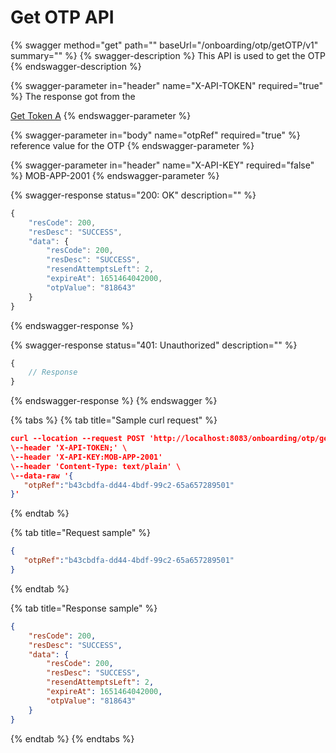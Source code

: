 # Get OTP API

{% swagger method="get" path="" baseUrl="<domain>/onboarding/otp/getOTP/v1" summary="" %}
{% swagger-description %}
This API is used to get the OTP
{% endswagger-description %}

{% swagger-parameter in="header" name="X-API-TOKEN" required="true" %}
The response got from the

[Get Token A](../../../../../market-place/api-specification/get-token-api.md)
{% endswagger-parameter %}

{% swagger-parameter in="body" name="otpRef" required="true" %}
reference value for the OTP
{% endswagger-parameter %}

{% swagger-parameter in="header" name="X-API-KEY" required="false" %}
MOB-APP-2001
{% endswagger-parameter %}

{% swagger-response status="200: OK" description="" %}
```javascript
{
    "resCode": 200,
    "resDesc": "SUCCESS",
    "data": {
        "resCode": 200,
        "resDesc": "SUCCESS",
        "resendAttemptsLeft": 2,
        "expireAt": 1651464042000,
        "otpValue": "818643"
    }
}
```
{% endswagger-response %}

{% swagger-response status="401: Unauthorized" description="" %}
```javascript
{
    // Response
}
```
{% endswagger-response %}
{% endswagger %}

{% tabs %}
{% tab title="Sample curl request" %}
```json
curl --location --request POST 'http://localhost:8083/onboarding/otp/getOTP/v1' \
\--header 'X-API-TOKEN;' \
\--header 'X-API-KEY:MOB-APP-2001'
\--header 'Content-Type: text/plain' \
\--data-raw '{
   "otpRef":"b43cbdfa-dd44-4bdf-99c2-65a657289501"
}'
```
{% endtab %}

{% tab title="Request sample" %}
```json
{
   "otpRef":"b43cbdfa-dd44-4bdf-99c2-65a657289501"
}
```
{% endtab %}

{% tab title="Response sample" %}
```json
{
    "resCode": 200,
    "resDesc": "SUCCESS",
    "data": {
        "resCode": 200,
        "resDesc": "SUCCESS",
        "resendAttemptsLeft": 2,
        "expireAt": 1651464042000,
        "otpValue": "818643"
    }
}
```
{% endtab %}
{% endtabs %}

